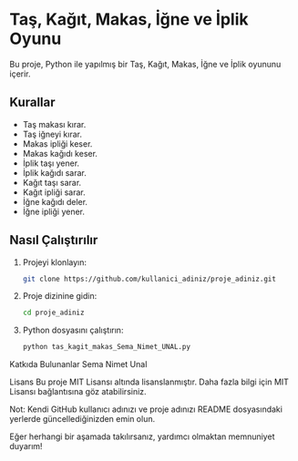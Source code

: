 # Taş, Kağıt, Makas, İğne ve İplik Oyunu

Bu proje, Python ile yapılmış bir Taş, Kağıt, Makas, İğne ve İplik oyununu içerir.

## Kurallar

- Taş makası kırar.
- Taş iğneyi kırar.
- Makas ipliği keser.
- Makas kağıdı keser.
- İplik taşı yener.
- İplik kağıdı sarar.
- Kağıt taşı sarar.
- Kağıt ipliği sarar.
- İğne kağıdı deler.
- İğne ipliği yener.

## Nasıl Çalıştırılır

1. Projeyi klonlayın:
   ```bash
   git clone https://github.com/kullanici_adiniz/proje_adiniz.git
2. Proje dizinine gidin:
   ```bash
   cd proje_adiniz
3. Python dosyasını çalıştırın:
   ```bash
   python tas_kagit_makas_Sema_Nimet_UNAL.py

Katkıda Bulunanlar
Sema Nimet Unal

Lisans
Bu proje MIT Lisansı altında lisanslanmıştır. Daha fazla bilgi için MIT Lisansı bağlantısına göz atabilirsiniz.

Not: Kendi GitHub kullanıcı adınızı ve proje adınızı README dosyasındaki yerlerde güncellediğinizden emin olun.

Eğer herhangi bir aşamada takılırsanız, yardımcı olmaktan memnuniyet duyarım!
